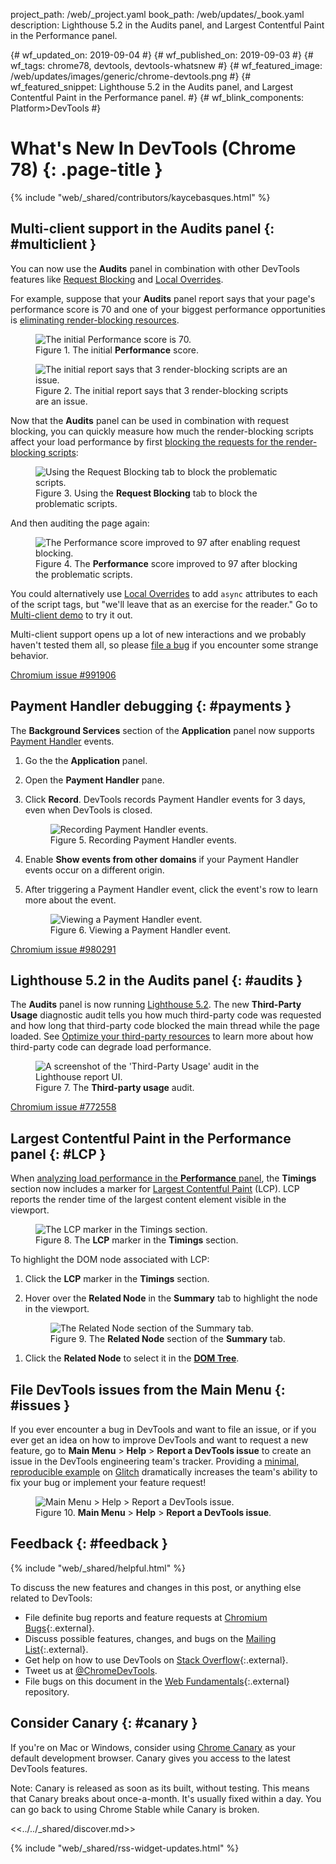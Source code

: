 project_path: /web/_project.yaml
book_path: /web/updates/_book.yaml
description: Lighthouse 5.2 in the Audits panel, and Largest Contentful Paint in the Performance panel.

{# wf_updated_on: 2019-09-04 #}
{# wf_published_on: 2019-09-03 #}
{# wf_tags: chrome78, devtools, devtools-whatsnew #}
{# wf_featured_image: /web/updates/images/generic/chrome-devtools.png #}
{# wf_featured_snippet: Lighthouse 5.2 in the Audits panel, and Largest Contentful Paint in the Performance panel. #}
{# wf_blink_components: Platform>DevTools #}

# What's New In DevTools (Chrome 78) {: .page-title }

{% include "web/_shared/contributors/kaycebasques.html" %}

## Multi-client support in the Audits panel {: #multiclient }

[urlblocks]: /web/updates/2017/04/devtools-release-notes#block-requests
[overrides]: /web/updates/2018/01/devtools#overrides

You can now use the **Audits** panel in combination with other DevTools features like
[Request Blocking][urlblocks] and [Local Overrides][overrides].

[renderblocks]: https://web.dev/render-blocking-resources

For example, suppose that your **Audits** panel report says that your page's performance
score is 70 and one of your biggest performance opportunities is
[eliminating render-blocking resources][renderblocks].

<figure>
  <img src="/web/updates/images/2019/09/score1.png"
       alt="The initial Performance score is 70."/>
  <figcaption>
    Figure 1. The initial <b>Performance</b> score.
  </figcaption>
</figure>

<figure>
  <img src="/web/updates/images/2019/09/renderblockingresources.png"
       alt="The initial report says that 3 render-blocking scripts are an issue."/>
  <figcaption>
    Figure 2. The initial report says that 3 render-blocking scripts are an issue.
  </figcaption>
</figure>

Now that the **Audits** panel can be used in combination with request blocking, you can
quickly measure how much the render-blocking scripts affect your load performance by first
[blocking the requests for the render-blocking scripts][urlblocks]:

<figure>
  <img src="/web/updates/images/2019/09/blocking.png"
       alt="Using the Request Blocking tab to block the problematic scripts."/>
  <figcaption>
    Figure 3. Using the <b>Request Blocking</b> tab to block the problematic scripts.
  </figcaption>
</figure>

And then auditing the page again:

<figure>
  <img src="/web/updates/images/2019/09/score2.png"
       alt="The Performance score improved to 97 after enabling request blocking."/>
  <figcaption>
    Figure 4. The <b>Performance</b> score improved to 97 after blocking the problematic
    scripts.
  </figcaption>
</figure>

[demo]: https://devtools.glitch.me/wndt78/multiclient.html

You could alternatively use [Local Overrides][overrides] to add `async` attributes to each
of the script tags, but "we'll leave that as an exercise for the reader." Go to
[Multi-client demo][demo] to try it out.

Multi-client support opens up a lot of new interactions and we probably haven't tested them all,
so please [file a bug](#issues) if you encounter some strange behavior.

[Chromium issue #991906](https://crbug.com/991906)

## Payment Handler debugging {: #payments }

The **Background Services** section of the **Application** panel now supports
[Payment Handler](/web/updates/2018/06/payment-handler-api) events.

1. Go the the **Application** panel.
1. Open the **Payment Handler** pane.
1. Click **Record**. DevTools records Payment Handler events for 3 days, even when DevTools
   is closed.

     <figure>
       <img src="/web/updates/images/2019/09/payment1.png"
            alt="Recording Payment Handler events."/>
       <figcaption>
         Figure 5. Recording Payment Handler events.
       </figcaption>
     </figure>

1. Enable **Show events from other domains** if your Payment Handler events occur on a
   different origin.
1. After triggering a Payment Handler event, click the event's row to learn more about the
   event.

     <figure>
       <img src="/web/updates/images/2019/09/payment2.png"
            alt="Viewing a Payment Handler event."/>
       <figcaption>
         Figure 6. Viewing a Payment Handler event.
       </figcaption>
     </figure>

[Chromium issue #980291](https://crbug.com/980291)

## Lighthouse 5.2 in the Audits panel {: #audits }

[LH]: https://github.com/GoogleChrome/lighthouse/releases/tag/v5.2.0
[3P]: https://web.dev/fast#optimize-your-third-party-resources

The **Audits** panel is now running [Lighthouse 5.2][LH]. The new **Third-Party Usage** 
diagnostic audit tells you how much third-party code was requested and how long that third-party
code blocked the main thread while the page loaded. See [Optimize your third-party resources][3P]
to learn more about how third-party code can degrade load performance.

<figure>
  <img src="/web/updates/images/2019/09/thirdpartycode.png"
       alt="A screenshot of the 'Third-Party Usage' audit in the Lighthouse report UI."/>
  <figcaption>
    Figure 7. The <b>Third-party usage</b> audit.
  </figcaption>
</figure>

[Chromium issue #772558](https://crbug.com/772558)

## Largest Contentful Paint in the Performance panel {: #LCP }

[LCP]: https://web.dev/largest-contentful-paint
[record]: /web/tools/chrome-devtools/evaluate-performance/reference#record-load

When [analyzing load performance in the **Performance** panel][record], the **Timings** section
now includes a marker for [Largest Contentful Paint][LCP] (LCP). LCP reports the render time
of the largest content element visible in the viewport.

<figure>
  <img src="/web/updates/images/2019/09/lcp.png"
       alt="The LCP marker in the Timings section."/>
  <figcaption>
    Figure 8. The <b>LCP</b> marker in the <b>Timings</b> section.
  </figcaption>
</figure>

To highlight the DOM node associated with LCP:

1. Click the **LCP** marker in the **Timings** section.
1. Hover over the **Related Node** in the **Summary** tab to highlight the node in the
   viewport.

     <figure>
       <img src="/web/updates/images/2019/09/relatednode.png"
            alt="The Related Node section of the Summary tab."/>
       <figcaption>
         Figure 9. The <b>Related Node</b> section of the <b>Summary</b> tab.
       </figcaption>
     </figure>

[DOM]: /web/tools/chrome-devtools/dom

1. Click the **Related Node** to select it in the [**DOM Tree**][DOM].

<!-- https://chromium.googlesource.com/chromium/src/+/9ed4ed171aa627b481275a90cf193a8e126e3fa6 -->

## File DevTools issues from the Main Menu {: #issues }

[repro]: https://stackoverflow.com/help/minimal-reproducible-example

If you ever encounter a bug in DevTools and want to file an issue, or if you ever get an idea
on how to improve DevTools and want to request a new feature, go to **Main Menu** > **Help** >
**Report a DevTools issue** to create an issue in the DevTools engineering team's tracker. Providing a
[minimal, reproducible example][repro] on [Glitch](https://glitch.com/) dramatically increases
the team's ability to fix your bug or implement your feature request!

<figure>
  <img src="/web/updates/images/2019/09/reportissue.png"
       alt="Main Menu > Help > Report a DevTools issue."/>
  <figcaption>
    Figure 10. <b>Main Menu</b> &gt; <b>Help</b> &gt; <b>Report a DevTools issue</b>.
  </figcaption>
</figure>

<!-- https://chromium.googlesource.com/chromium/src/+/ac7df080c78c8f38a448f518cf8a1c63e3d120c5 -->

## Feedback {: #feedback }

[ML]: https://groups.google.com/forum/#!forum/google-chrome-developer-tools
[WF]: https://github.com/google/webfundamentals/issues/new
[SO]: https://stackoverflow.com/questions/tagged/google-chrome-devtools

{% include "web/_shared/helpful.html" %}

To discuss the new features and changes in this post, or anything else related to DevTools:

* File definite bug reports and feature requests at [Chromium Bugs](https://crbug.com){:.external}.
* Discuss possible features, changes, and bugs on the [Mailing List][ML]{:.external}.
* Get help on how to use DevTools on [Stack Overflow][SO]{:.external}.
* Tweet us at [@ChromeDevTools](https://twitter.com/chromedevtools).
* File bugs on this document in the [Web Fundamentals][WF]{:.external} repository.

## Consider Canary {: #canary }

[canary]: https://www.google.com/chrome/browser/canary.html

If you're on Mac or Windows, consider using [Chrome Canary][canary] as your default
development browser. Canary gives you access to the latest DevTools features.

Note: Canary is released as soon as its built, without testing. This means that Canary
breaks about once-a-month. It's usually fixed within a day. You can go back to using Chrome
Stable while Canary is broken.

<<../../_shared/discover.md>>

{% include "web/_shared/rss-widget-updates.html" %}
